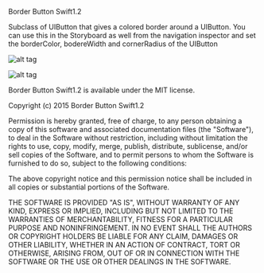 Border Button Swift1.2

Subclass of UIButton that gives a colored border around a UIButton. You can use this in the Storyboard as well from the navigation inspector and set the borderColor, bodereWidth and cornerRadius of the UIButton

![alt tag](https://raw.githubusercontent.com/rohit-mobcoder/BorderButton/master/Demo1.tiff)

![alt tag](https://raw.githubusercontent.com/rohit-mobcoder/BorderButton/master/Demo2.tiff)

Border Button Swift1.2 is available under the MIT license.

Copyright (c) 2015 Border Button Swift1.2

Permission is hereby granted, free of charge, to any person obtaining a copy of this software and associated documentation files (the "Software"), to deal in the Software without restriction, including without limitation the rights to use, copy, modify, merge, publish, distribute, sublicense, and/or sell copies of the Software, and to permit persons to whom the Software is furnished to do so, subject to the following conditions:

The above copyright notice and this permission notice shall be included in all copies or substantial portions of the Software.

THE SOFTWARE IS PROVIDED "AS IS", WITHOUT WARRANTY OF ANY KIND, EXPRESS OR IMPLIED, INCLUDING BUT NOT LIMITED TO THE WARRANTIES OF MERCHANTABILITY, FITNESS FOR A PARTICULAR PURPOSE AND NONINFRINGEMENT. IN NO EVENT SHALL THE AUTHORS OR COPYRIGHT HOLDERS BE LIABLE FOR ANY CLAIM, DAMAGES OR OTHER LIABILITY, WHETHER IN AN ACTION OF CONTRACT, TORT OR OTHERWISE, ARISING FROM, OUT OF OR IN CONNECTION WITH THE SOFTWARE OR THE USE OR OTHER DEALINGS IN THE SOFTWARE.
